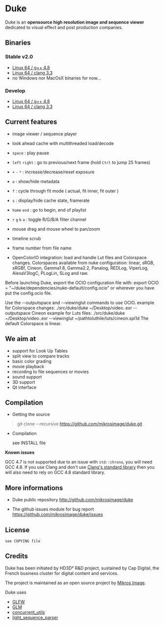 Duke
====

Duke is an **opensource high resolution image and sequence viewer** dedicated to visual effect and post production companies.

Binaries
--------

### Stable v2.0

* [Linux 64 / g++ 4.8](http://www.bbteam.fr:8090/job/duke-master/compiler=gcc/lastSuccessfulBuild/artifact/dist/*zip*/dist.zip)
* [Linux 64 / clang 3.3](http://www.bbteam.fr:8090/job/duke-master/compiler=clang/lastSuccessfulBuild/artifact/dist/*zip*/dist.zip)
* no Windows nor MacOsX binaries for now...


### Develop

* [Linux 64 / g++ 4.8](http://www.bbteam.fr:8090/job/duke-develop/compiler=gcc/lastSuccessfulBuild/artifact/dist/*zip*/dist.zip)
* [Linux 64 / clang 3.3](http://www.bbteam.fr:8090/job/duke-develop/compiler=clang/lastSuccessfulBuild/artifact/dist/*zip*/dist.zip)

Current features
----------------

* image viewer / sequence player
* look ahead cache with multithreaded load/decode
* `space` : play pause
* `left` `right` : go to previous/next frame (hold `Ctrl` to jump 25 frames)
* `+` `-` `*` : increase/decrease/reset exposure
* `o` : show/hide metadata
* `f` : cycle through fit mode ( actual, fit inner, fit outer )
* `s` : display/hide cache state, framerate
* `home` `end` : go to begin, end of playlist
* `r` `g` `b` `a` : toggle R/G/B/A filter channel
* mouse drag and mouse wheel to pan/zoom
* timeline scrub
* frame number from file name

* OpenColorIO integration: load and handle Lut files and Colorspace changes.
Colorspaces available from nuke configuration: linear, sRGB, sRGBf, Cineon, Gamma1.8, Gamma2.2, Panalog, REDLog, ViperLog, AlexaV3logC, PLogLin, SLog and raw.

Before launching Duke, export the OCIO configuration file with:
export OCIO = "~/duke/dependencies/nuke-default/config.ocio" or wherever you have put the config.ocio file.

Use the --outputspace and --viewinglut commands to use OCIO.
example for Colorspace changes: ./src/duke/duke ~/Desktop/video..exr --outputspace Cineon
example for Luts files: ./src/duke/duke ~/Desktop/video..exr --viewinglut ~/pathtoluthile/luts/cineon.spi1d
The default Colorspace is linear.

We aim at
---------

* support for Look Up Tables
* split view to compare tracks
* basic color grading
* movie playback
* recording to file sequences or movies
* sound support
* 3D support
* Qt interface


Compilation
-----------

* Getting the source

> git clone --recursive https://github.com/mikrosimage/duke.git  

* Compilation

    see INSTALL file
    
**Known issues**

GCC 4.7 is not supported due to an issue with `std::chrono`, you will need GCC 4.8.
If you use Clang and don't use [Clang's standard library](http://libcxx.llvm.org/) then you will also need to rely on GCC 4.8 standard library.


More informations 
-----------------

* Duke public repository
http://github.com/mikrosimage/duke

* The github issues module for bug report
https://github.com/mikrosimage/duke/issues


License
-------

    see COPYING file


Credits
-------

Duke has been initiated by HD3D² R&D project, sustained by Cap Digital, the French business cluster for digital content and services.

The project is maintained as an open source project by [Mikros Image](http://www.mikrosimage.eu).

Duke uses
* [GLFW](https://github.com/elmindreda/glfw)
* [GLM](https://github.com/Groovounet/glm)
* [concurrent_utils](https://github.com/mikrosimage/concurrent_utils)
* [light_sequence_parser](https://github.com/gchatelet/light_sequence_parser)
